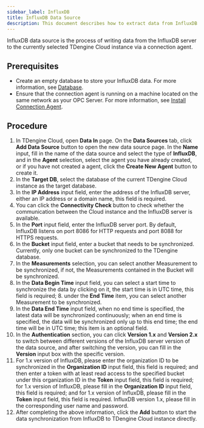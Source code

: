 ```yaml
---
sidebar_label: InfluxDB
title: InfluxDB Data Source
description: This document describes how to extract data from InfluxDB into a TDengine Cloud instance.
---
```


InfluxDB data source is the process of writing data from the InfluxDB server to the currently selected TDengine Cloud instance via a connection agent.

## Prerequisites

- Create an empty database to store your InfluxDB data. For more information, see [Database](../../../programming/model/#create-database).
- Ensure that the connection agent is running on a machine located on the same network as your OPC Server. For more information, see [Install Connection Agent](../install-agent/).

## Procedure

1. In TDengine Cloud, open **Data In** page. On the **Data Sources** tab, click **Add Data Source** button to open the new data source page. In the **Name** input, fill in the name of the data source and select the type of **InfluxDB**, and in the **Agent** selection, select the agent you have already created, or if you have not created a agent, click the **Create New Agent** button to create it.
2. In the **Target DB**, select the database of the current TDengine Cloud instance as the target database.
3. In the **IP Address** input field, enter the address of the InfluxDB server, either an IP address or a domain name, this field is required.
4. You can click the **Connectivity Check** button to check whether the communication between the Cloud instance and the InfluxDB server is available.
5. In the **Port** input field, enter the InfluxDB server port. By default, InfluxDB listens on port 8086 for HTTP requests and port 8088 for HTTPS requests.
6. In the **Bucket** input field, enter a bucket that needs to be synchronized. Currently, only one bucket can be synchronized to the TDengine database.
7. In the **Measurements** selection, you can select another Measurement to be synchronized, if not, the Measurements contained in the Bucket will be synchronized.
8. In the **Data Begin Time** input field, you can select a start time to synchronize the data by clicking on it, the start time is in UTC time, this field is required; 8. under the **End Time** item, you can select another Measurement to be synchronized.
9. In the **Data End Time** input field, when no end time is specified, the latest data will be synchronized continuously; when an end time is specified, the data will be synchronized only up to this end time; the end time will be in UTC time; this item is an optional field.
10. In the **Authentication** section, you can click **Version 1.x** and **Version 2.x** to switch between different versions of the InfluxDB server version of the data source, and after switching the version, you can fill in the **Version** input box with the specific version.
11. For 1.x version of InfluxDB, please enter the organization ID to be synchronized in the **Organization ID** input field, this field is required; and then enter a token with at least read access to the specified bucket under this organization ID in the **Token** input field, this field is required; for 1.x version of InfluxDB, please fill in the **Organization ID** input field, this field is required; and for 1.x version of InfluxDB, please fill in the **Token** input field, this field is required. InfluxDB version 1.x, please fill in the corresponding user name and password.
12. After completing the above information, click the **Add** button to start the data synchronization from InfluxDB to TDengine Cloud instance directly.
